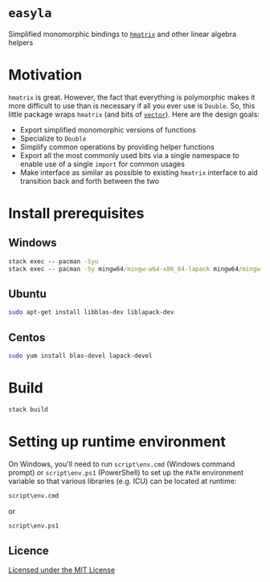# `easyla`

Simplified monomorphic bindings to [`hmatrix`][hmatrix] and other linear algebra helpers

# Motivation

`hmatrix` is great. However, the fact that everything is polymorphic makes it more difficult to use than is necessary if all you ever use is `Double`. So, this little package wraps `hmatrix` (and bits of [`vector`][vector]). Here are the design goals:

* Export simplified monomorphic versions of functions
* Specialize to `Double`
* Simplify common operations by providing helper functions
* Export all the most commonly used bits via a single namespace to enable use of a single `import` for common usages
* Make interface as similar as possible to existing `hmatrix` interface to aid transition back and forth between the two

# Install prerequisites

## Windows

```cmd
stack exec -- pacman -Syu
stack exec -- pacman -Sy mingw64/mingw-w64-x86_64-lapack mingw64/mingw-w64-x86_64-openblas
```

## Ubuntu

```bash
sudo apt-get install libblas-dev liblapack-dev
```

## Centos

```bash
sudo yum install blas-devel lapack-devel
```

# Build

```bash
stack build
```

# Setting up runtime environment

On Windows, you'll need to run `script\env.cmd` (Windows command prompt) or `script\env.ps1` (PowerShell) to set up the `PATH` environment variable so that various libraries (e.g. ICU) can be located at runtime:

```cmd
script\env.cmd
```

or

```ps
script\env.ps1
```

## Licence

[Licensed under the MIT License][licence]

[hmatrix]: https://hackage.haskell.org/package/hmatrix
[licence]: LICENSE
[vector]: https://hackage.haskell.org/package/vector
